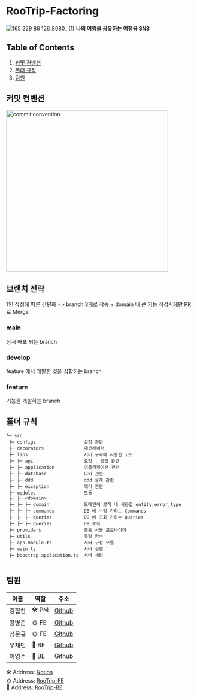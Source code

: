 # RooTrip-Factoring

![165 229 86 126_8080_ (1)](https://user-images.githubusercontent.com/44726494/228187883-256028d0-c7e6-44dd-afaf-717f0e8d1de8.png)
**나의 여행을 공유하는 여행용 SNS**

## Table of Contents

1. <a href="#커밋-컨벤션">커밋 컨벤션</a>
2. <a href="#폴더-규칙">폴더 규칙</a>
3. <a href="#팀원">팀원</a>

## 커밋 컨벤션

<img src="https://user-images.githubusercontent.com/44726494/222941077-0441e481-34ce-44d8-9673-7108840d09e6.png" alt="commit convention" width="432px" />

## 브랜치 전략
1인 작성에 따른 간편화
=> branch 3개로 작동 + domain 내 큰 기능 작성시에만 PR로 Merge
### main
상시 배포 되는 branch
### develop
feature 에서 개발한 것을 집합하는 branch
### feature
기능을 개발하는 branch

## 폴더 규칙

```
└─ src
 ├─ configs                  설정 관련
 ├─ decorators               데코레이터
 ├─ libs                     서버 구축에 사용한 코드
 ├─ ├─ api                   요청 , 응답 관련
 ├─ ├─ application           어플리케이션 관련
 ├─ ├─ database              디비 관련
 ├─ ├─ ddd                   ddd 설계 관련
 ├─ ├─ exception             에러 관련
 ├─ modules                  모듈
 ├─ ├─ <domain>             
 ├─ ├─ ├─ domain             도메인이 로직 내 사용할 entity,error,type
 ├─ ├─ ├─ commands           DB 에 수정 가하는 Commands
 ├─ ├─ ├─ queries            DB 에 조회 가하는 Queries
 ├─ ├─ ├─ queries            DB 로직
 ├─ providers                공통 사용 프로바이더
 ├─ utils                    유틸 함수
 ├─ app.module.ts            서버 구성 모듈
 ├─ main.ts                  서버 실행
 ├─ boostrap.application.ts  서버 세팅
 
```

## 팀원

| 이름   | 역할  | 주소                                     |
| ------ | ----- | ---------------------------------------- |
| 김힘찬 | 🛠 PM  | [Github](https://github.com/HmDol)       |
| 강병준 | 🌞 FE | [Github](https://github.com/bangdori)    |
| 정문규 | 🌞 FE | [Github](https://github.com/JungMunGyu)  |
| 우재민 | 🌚 BE | [Github](https://github.com/WooJJam)     |
| 이영수 | 🌚 BE | [Github](https://github.com/youngsu5582) |

🛠 Address: [Notion](https://www.notion.so/e0bed146cc4c4280b7c5a05f4df22b90?v=975aa4fe34d6456e9ca84e4fd59690d6)
<br/> 🌞 Address: [RooTrip-FE](https://github.com/JungMunGyu/RooTrip-Front)
<br/> 🌚 Address: [RooTrip-BE](https://github.com/youngsu5582/RooTrip-Clone)

